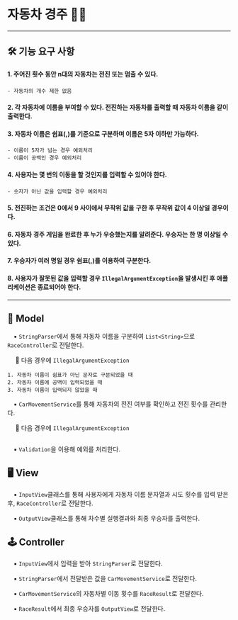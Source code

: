 # 자동차 경주 🚗💨

-----
## 🛠️ 기능 요구 사항
#### 1. 주어진 횟수 동안 n대의 자동차는 전진 또는 멈출 수 있다.
```
- 자동차의 개수 제한 없음
```
#### 2. 각 자동차에 이름을 부여할 수 있다. 전진하는 자동차를 출력할 때 자동차 이름을 같이 출력한다.
#### 3. 자동차 이름은 쉼표(,)를 기준으로 구분하며 이름은 5자 이하만 가능하다.
```
- 이름이 5자가 넘는 경우 예외처리
- 이름이 공백인 경우 예외처리
```
#### 4. 사용자는 몇 번의 이동을 할 것인지를 입력할 수 있어야 한다.
```
- 숫자가 아닌 값을 입력할 경우 예외처리
```
#### 5. 전진하는 조건은 0에서 9 사이에서 무작위 값을 구한 후 무작위 값이 4 이상일 경우이다.
#### 6. 자동차 경주 게임을 완료한 후 누가 우승했는지를 알려준다. 우승자는 한 명 이상일 수 있다.
#### 7. 우승자가 여러 명일 경우 쉼표(,)를 이용하여 구분한다.
#### 8. 사용자가 잘못된 값을 입력할 경우 `IllegalArgumentException`을 발생시킨 후 애플리케이션은 종료되어야 한다.

-----

## 🧮 Model

&emsp;▪️ `StringParser`에서 통해 자동차 이름을 구분하여 `List<String>`으로 `RaceController`로 전달한다.

&emsp; 🚫 다음 경우에 `IllegalArgumentException`
```
1. 자동차 이름이 쉼표가 아닌 문자로 구분되었을 때
2. 자동차 이름에 공백이 입력되었을 때
3. 자동차 이름이 입력되지 않았을 때
```

&emsp;▪️ `CarMovementService`를 통해 자동차의 전진 여부를 확인하고 전진 횟수를 관리한다.

&emsp; 🚫 다음 경우에 `IllegalArgumentException`
```

```

&emsp;▪️ `Validation`을 이용해 예외를 처리한다.



## 🖥️ View

&emsp;▪️ `InputView`클래스를 통해 사용자에게 자동차 이름 문자열과 시도 횟수를  입력 받은 후, `RaceController`로 전달한다.

&emsp;▪️ `OutputView`클래스를 통해 차수별 실행결과와 최종 우승자를 출력한다.


## 🕹️ Controller

&emsp;▪️ `InputView`에서 입력을 받아 `StringParser`로 전달한다.

&emsp;▪️ `StringParser`에서 전달받은 값을 `CarMovementService`로 전달한다.

&emsp;▪️ `CarMovementService`의 자동차별 이동 횟수를 `RaceResult`로 전달한다.

&emsp;▪️ `RaceResult`에서 최종 우승자를 `OutputView`로 전달한다.




